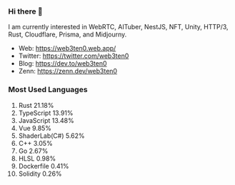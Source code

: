 ### Hi there 👋

I am currently interested in WebRTC, AITuber, NestJS, NFT, Unity, HTTP/3, Rust, Cloudflare, Prisma, and Midjourny. 

- Web: https://web3ten0.web.app/
- Twitter: https://twitter.com/web3ten0
- Blog: https://dev.to/web3ten0
- Zenn: https://zenn.dev/web3ten0

### Most Used Languages 

1. Rust 21.18%
2. TypeScript 13.91%
3. JavaScript 13.48%
4. Vue 9.85%
5. ShaderLab(C#) 5.62%
6. C++ 3.05%
7. Go 2.67%
8. HLSL 0.98%
9. Dockerfile 0.41%
10. Solidity 0.26%



